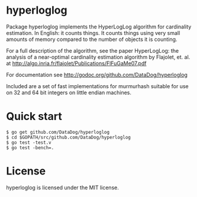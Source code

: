 hyperloglog
===========

Package hyperloglog implements the HyperLogLog algorithm for
cardinality estimation. In English: it counts things. It counts things
using very small amounts of memory compared to the number of objects
it is counting.

For a full description of the algorithm, see the paper HyperLogLog:
the analysis of a near-optimal cardinality estimation algorithm by
Flajolet, et. al. at http://algo.inria.fr/flajolet/Publications/FlFuGaMe07.pdf

For documentation see http://godoc.org/github.com/DataDog/hyperloglog

Included are a set of fast implementations for murmurhash suitable for use
on 32 and 64 bit integers on little endian machines.

Quick start
===========

	$ go get github.com/DataDog/hyperloglog
	$ cd $GOPATH/src/github.com/DataDog/hyperloglog
	$ go test -test.v
	$ go test -bench=.

License
=======

hyperloglog is licensed under the MIT license.
